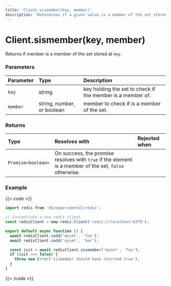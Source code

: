 ```yaml
---
title: 'Client.sismember(key, member)'
description: 'Determines if a given value is a member of the set stored at `key`.'
---
```


# Client.sismember(key, member)

Returns if member is a member of the set stored at `key`.

### Parameters

| Parameter | Type                       | Description                                                |
| :-------- | :------------------------- | :--------------------------------------------------------- |
| `key`     | string                     | key holding the set to check if the member is a member of. |
| `member`  | string, number, or boolean | member to check if is a member of the set.                 |

### Returns

| Type               | Resolves with                                                                                          | Rejected when |
| :----------------- | :----------------------------------------------------------------------------------------------------- | :------------ |
| `Promise<boolean>` | On success, the promise resolves with `true` if the element is a member of the set, `false` otherwise. |               |

### Example

{{< code >}}

```javascript
import redis from 'k6/experimental/redis';

// Instantiate a new redis client
const redisClient = new redis.Client('redis://localhost:6379');

export default async function () {
  await redisClient.sadd('myset', 'foo');
  await redisClient.sadd('myset', 'bar');

  const isit = await redisClient.sismember('myset', 'foo');
  if (isit === false) {
    throw new Error('sismember should have returned true');
  }
}
```

{{< /code >}}
